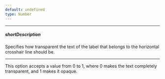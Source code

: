 ```yaml
---
default: undefined
type: Number
---
```

---
##### shortDescription
Specifies how transparent the text of the label that belongs to the horizontal crosshair line should be.

---
This option accepts a value from 0 to 1, where 0 makes the text completely transparent, and 1 makes it opaque.